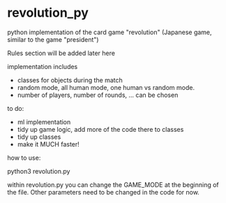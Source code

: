 # revolution_py
python implementation of the card game "revolution"
(Japanese game, similar to the game "president")

Rules section will be added later here

implementation includes
- classes for objects during the match
- random mode, all human mode, one human vs random mode.
- number of players, number of rounds, ... can be chosen


to do:
- ml implementation
- tidy up game logic, add more of the code there to classes
- tidy up classes
- make it MUCH faster!

how to use:

python3 revolution.py

within revolution.py you can change the GAME_MODE at the beginning of the file.
Other parameters need to be changed in the code for now.
